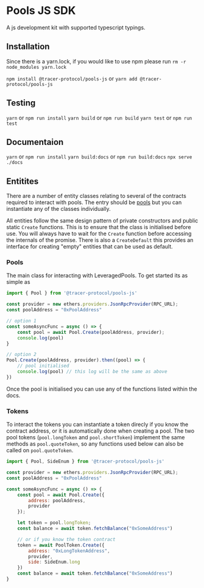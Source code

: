 # Pools JS SDK
A js development kit with supported typescript typings.

## Installation

Since there is a yarn.lock, if you would like to use npm please run
`rm -r node_modules yarn.lock`

`npm install @tracer-protocol/pools-js` or `yarn add @tracer-protocol/pools-js`

## Testing
`yarn` or `npm run install`
`yarn build` or `npm run build`
`yarn test` or `npm run test`

## Documentaion
`yarn` or `npm run install`
`yarn build:docs` or `npm run build:docs`
`npx serve ./docs`

## Entitites
There are a number of entity classes relating to several of the contracts required to interact with pools.
The entry should be [pools](./src/entities/pool.ts) but you can instantiate any of the classes individually.

All entities follow the same design pattern of private constructors and public static `Create` functions.
This is to ensure that the class is initialised before use. You will always have to wait for the `Create`
function before accessing the internals of the promise. There is also a `CreateDefault` this provides an
interface for creating "empty" entities that can be used as default.

### Pools
The main class for interacting with LeveragedPools. To get started its as simple as
```javascript
import { Pool } from '@tracer-protocol/pools-js'

const provider = new ethers.providers.JsonRpcProvider(RPC_URL);
const poolAddress = "0xPoolAddress"

// option 1
const someAsyncFunc = async () => {
	const pool = await Pool.Create(poolAddress, provider);
	console.log(pool)
}

// option 2
Pool.Create(poolAddress, provider).then((pool) => {
	// pool initialised
	console.log(pool) // this log will be the same as above
})
```

Once the pool is initialised you can use any of the functions listed within the docs.

### Tokens
To interact the tokens you can instantiate a token direcly if you know the contract address,
or it is automatically done when creating a pool. The two pool tokens
(`pool.longToken` and `pool.shortToken`) implement the same methods as `pool.quoteToken`, so any
functions used below can also be called on `pool.quoteToken`.

```javascript
import { Pool, SideEnum } from '@tracer-protocol/pools-js'

const provider = new ethers.providers.JsonRpcProvider(RPC_URL);
const poolAddress = "0xPoolAddress"

const someAsyncFunc = async () => {
	const pool = await Pool.Create({
		address: poolAddress, 
		provider
	});

	let token = pool.longToken;
	const balance = await token.fetchBalance("0xSomeAddress")

	// or if you know the token contract
	token = await PoolToken.Create({
		address: "0xLongTokenAddress", 
		provider,
		side: SideEnum.long
	})
	const balance = await token.fetchBalance("0xSomeAddress")
}
```

